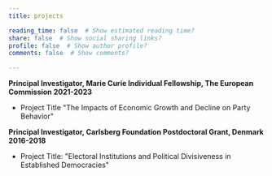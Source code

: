 ```yaml
---
title: projects

reading_time: false  # Show estimated reading time?
share: false  # Show social sharing links?
profile: false  # Show author profile?
comments: false  # Show comments?

---
```

**Principal Investigator, Marie Curie Individual Fellowship, The European Commission 2021-2023**
- Project Title "The Impacts of Economic Growth and Decline on Party Behavior"

**Principal Investigator, Carlsberg Foundation Postdoctoral Grant, Denmark 2016-2018**
- Project Title: "Electoral Institutions and Political Divisiveness in Established Democracies"
